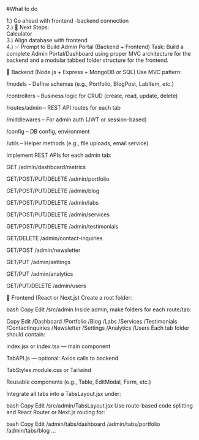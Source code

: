 #What to do

1.) Go ahead with frontend -backend connection   <br/>
2.) 🚀 Next Steps: <br/>
      Calculator<br/>
3.) Align database with frontend <br/>
4.) ✅ Prompt to Build Admin Portal (Backend + Frontend)
Task:
Build a complete Admin Portal/Dashboard using proper MVC architecture for the backend and a modular tabbed folder structure for the frontend.

🔧 Backend (Node.js + Express + MongoDB or SQL)
Use MVC pattern:

/models – Define schemas (e.g., Portfolio, BlogPost, LabItem, etc.)

/controllers – Business logic for CRUD (create, read, update, delete)

/routes/admin – REST API routes for each tab

/middlewares – For admin auth (JWT or session-based)

/config – DB config, environment

/utils – Helper methods (e.g., file uploads, email service)

Implement REST APIs for each admin tab:

GET /admin/dashboard/metrics

GET/POST/PUT/DELETE /admin/portfolio

GET/POST/PUT/DELETE /admin/blog

GET/POST/PUT/DELETE /admin/labs

GET/POST/PUT/DELETE /admin/services

GET/POST/PUT/DELETE /admin/testimonials

GET/DELETE /admin/contact-inquiries

GET/POST /admin/newsletter

GET/PUT /admin/settings

GET/PUT /admin/analytics

GET/PUT/DELETE /admin/users

🎨 Frontend (React or Next.js)
Create a root folder:

bash
Copy
Edit
/src/admin
Inside admin, make folders for each route/tab:

Copy
Edit
/Dashboard
/Portfolio
/Blog
/Labs
/Services
/Testimonials
/ContactInquiries
/Newsletter
/Settings
/Analytics
/Users
Each tab folder should contain:

index.jsx or index.tsx — main component

TabAPI.js — optional: Axios calls to backend

TabStyles.module.css or Tailwind

Reusable components (e.g., Table, EditModal, Form, etc.)

Integrate all tabs into a TabsLayout.jsx under:

bash
Copy
Edit
/src/admin/TabsLayout.jsx
Use route-based code splitting and React Router or Next.js routing for:

bash
Copy
Edit
/admin/tabs/dashboard
/admin/tabs/portfolio
/admin/tabs/blog
...



